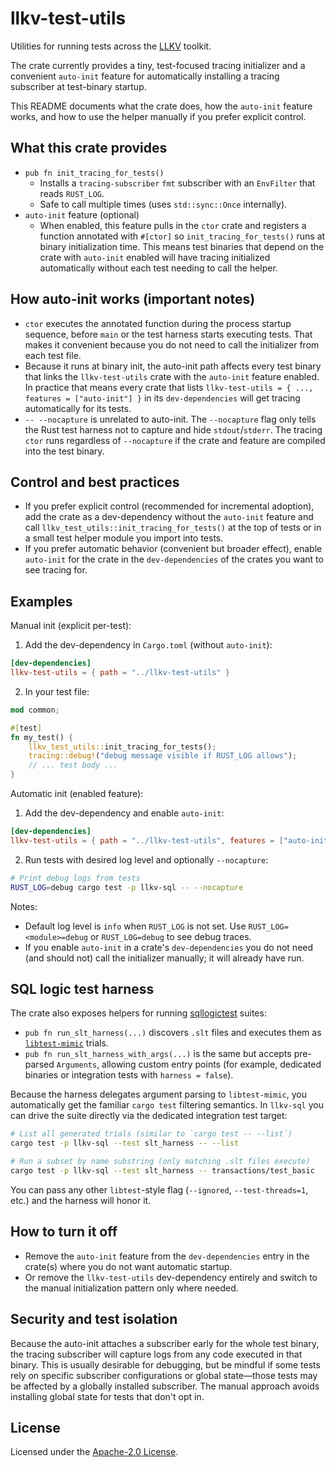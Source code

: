 # llkv-test-utils

Utilities for running tests across the [LLKV](../) toolkit.

The crate currently provides a tiny, test-focused tracing initializer and a convenient `auto-init` feature for automatically installing a tracing subscriber at test-binary startup.

This README documents what the crate does, how the `auto-init` feature works, and how to use the helper manually if you prefer explicit control.

## What this crate provides

- `pub fn init_tracing_for_tests()`
  - Installs a `tracing-subscriber` `fmt` subscriber with an `EnvFilter` that reads `RUST_LOG`.
  - Safe to call multiple times (uses `std::sync::Once` internally).
- `auto-init` feature (optional)
  - When enabled, this feature pulls in the `ctor` crate and registers a function annotated with `#[ctor]` so `init_tracing_for_tests()` runs at binary initialization time. This means test binaries that depend on the crate with `auto-init` enabled will have tracing initialized automatically without each test needing to call the helper.

## How auto-init works (important notes)

- `ctor` executes the annotated function during the process startup sequence, before `main` or the test harness starts executing tests. That makes it convenient because you do not need to call the initializer from each test file.
- Because it runs at binary init, the auto-init path affects every test binary that links the `llkv-test-utils` crate with the `auto-init` feature enabled. In practice that means every crate that lists `llkv-test-utils = { ..., features = ["auto-init"] }` in its `dev-dependencies` will get tracing automatically for its tests.
- `-- --nocapture` is unrelated to auto-init. The `--nocapture` flag only tells the Rust test harness not to capture and hide `stdout`/`stderr`. The tracing `ctor` runs regardless of `--nocapture` if the crate and feature are compiled into the test binary.

## Control and best practices

- If you prefer explicit control (recommended for incremental adoption), add the crate as a dev-dependency without the `auto-init` feature and call `llkv_test_utils::init_tracing_for_tests()` at the top of tests or in a small test helper module you import into tests.
- If you prefer automatic behavior (convenient but broader effect), enable `auto-init` for the crate in the `dev-dependencies` of the crates you want to see tracing for.

## Examples

Manual init (explicit per-test):

1. Add the dev-dependency in `Cargo.toml` (without `auto-init`):

```toml
[dev-dependencies]
llkv-test-utils = { path = "../llkv-test-utils" }
```

2. In your test file:

```rust
mod common;

#[test]
fn my_test() {
    llkv_test_utils::init_tracing_for_tests();
    tracing::debug!("debug message visible if RUST_LOG allows");
    // ... test body ...
}
```

Automatic init (enabled feature):

1. Add the dev-dependency and enable `auto-init`:

```toml
[dev-dependencies]
llkv-test-utils = { path = "../llkv-test-utils", features = ["auto-init"] }
```

2. Run tests with desired log level and optionally `--nocapture`:

```bash
# Print debug logs from tests
RUST_LOG=debug cargo test -p llkv-sql -- --nocapture
```

Notes:

- Default log level is `info` when `RUST_LOG` is not set. Use `RUST_LOG=<module>=debug` or `RUST_LOG=debug` to see debug traces.
- If you enable `auto-init` in a crate's `dev-dependencies` you do not need (and should not) call the initializer manually; it will already have run.

## SQL logic test harness

The crate also exposes helpers for running [sqllogictest](https://github.com/sqllogictest) suites:

- `pub fn run_slt_harness(...)` discovers `.slt` files and executes them as [`libtest-mimic`](https://docs.rs/libtest-mimic) trials.
- `pub fn run_slt_harness_with_args(...)` is the same but accepts pre-parsed `Arguments`, allowing custom entry points (for example, dedicated binaries or integration tests with `harness = false`).

Because the harness delegates argument parsing to `libtest-mimic`, you automatically get the familiar `cargo test` filtering semantics. In `llkv-sql` you can drive the suite directly via the dedicated integration test target:

```bash
# List all generated trials (similar to `cargo test -- --list`)
cargo test -p llkv-sql --test slt_harness -- --list

# Run a subset by name substring (only matching .slt files execute)
cargo test -p llkv-sql --test slt_harness -- transactions/test_basic
```

You can pass any other `libtest`-style flag (`--ignored`, `--test-threads=1`, etc.) and the harness will honor it.

## How to turn it off

- Remove the `auto-init` feature from the `dev-dependencies` entry in the crate(s) where you do not want automatic startup.
- Or remove the `llkv-test-utils` dev-dependency entirely and switch to the manual initialization pattern only where needed.

## Security and test isolation

Because the auto-init attaches a subscriber early for the whole test binary, the tracing subscriber will capture logs from any code executed in that binary. This is usually desirable for debugging, but be mindful if some tests rely on specific subscriber configurations or global state—those tests may be affected by a globally installed subscriber. The manual approach avoids installing global state for tests that don't opt in.

## License

Licensed under the [Apache-2.0 License](../LICENSE).
